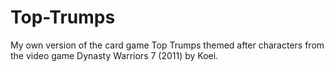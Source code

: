 # Top-Trumps

My own version of the card game Top Trumps themed after characters from the video game Dynasty Warriors 7 (2011) by Koei.
